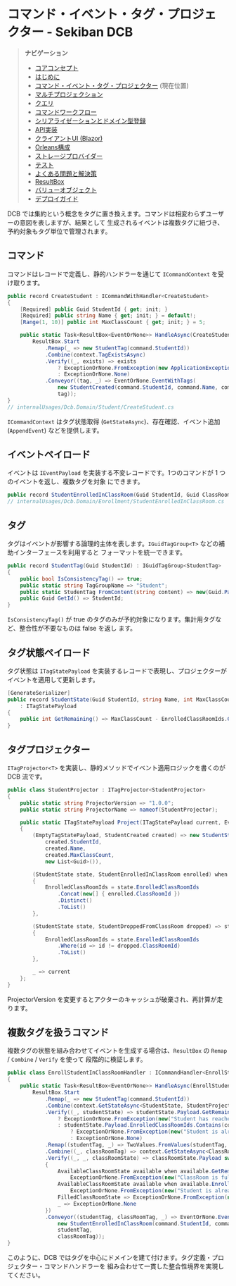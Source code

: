 # コマンド・イベント・タグ・プロジェクター - Sekiban DCB

> **ナビゲーション**
> - [コアコンセプト](01_core_concepts.md)
> - [はじめに](02_getting_started.md)
> - [コマンド・イベント・タグ・プロジェクター](03_aggregate_command_events.md) (現在位置)
> - [マルチプロジェクション](04_multiple_aggregate_projector.md)
> - [クエリ](05_query.md)
> - [コマンドワークフロー](06_workflow.md)
> - [シリアライゼーションとドメイン型登録](07_json_orleans_serialization.md)
> - [API実装](08_api_implementation.md)
> - [クライアントUI (Blazor)](09_client_api_blazor.md)
> - [Orleans構成](10_orleans_setup.md)
> - [ストレージプロバイダー](11_dapr_setup.md)
> - [テスト](12_unit_testing.md)
> - [よくある問題と解決策](13_common_issues.md)
> - [ResultBox](14_result_box.md)
> - [バリューオブジェクト](15_value_object.md)
> - [デプロイガイド](16_deployment.md)

DCB では集約という概念をタグに置き換えます。コマンドは相変わらずユーザーの意図を表しますが、結果として
生成されるイベントは複数タグに紐づき、予約対象もタグ単位で管理されます。

## コマンド

コマンドはレコードで定義し、静的ハンドラーを通じて `ICommandContext` を受け取ります。

```csharp
public record CreateStudent : ICommandWithHandler<CreateStudent>
{
    [Required] public Guid StudentId { get; init; }
    [Required] public string Name { get; init; } = default!;
    [Range(1, 10)] public int MaxClassCount { get; init; } = 5;

    public static Task<ResultBox<EventOrNone>> HandleAsync(CreateStudent command, ICommandContext context) =>
        ResultBox.Start
            .Remap(_ => new StudentTag(command.StudentId))
            .Combine(context.TagExistsAsync)
            .Verify((_, exists) => exists
                ? ExceptionOrNone.FromException(new ApplicationException("Student Already Exists"))
                : ExceptionOrNone.None)
            .Conveyor((tag, _) => EventOrNone.EventWithTags(
                new StudentCreated(command.StudentId, command.Name, command.MaxClassCount),
                tag));
}
// internalUsages/Dcb.Domain/Student/CreateStudent.cs
```

`ICommandContext` はタグ状態取得 (`GetStateAsync`)、存在確認、イベント追加 (`AppendEvent`) などを提供します。

## イベントペイロード

イベントは `IEventPayload` を実装する不変レコードです。1つのコマンドが 1 つのイベントを返し、複数タグを対象
にできます。

```csharp
public record StudentEnrolledInClassRoom(Guid StudentId, Guid ClassRoomId) : IEventPayload;
// internalUsages/Dcb.Domain/Enrollment/StudentEnrolledInClassRoom.cs
```

## タグ

タグはイベントが影響する論理的主体を表します。`IGuidTagGroup<T>` などの補助インターフェースを利用すると
フォーマットを統一できます。

```csharp
public record StudentTag(Guid StudentId) : IGuidTagGroup<StudentTag>
{
    public bool IsConsistencyTag() => true;
    public static string TagGroupName => "Student";
    public static StudentTag FromContent(string content) => new(Guid.Parse(content));
    public Guid GetId() => StudentId;
}
```

`IsConsistencyTag()` が true のタグのみが予約対象になります。集計用タグなど、整合性が不要なものは false を返し
ます。

## タグ状態ペイロード

タグ状態は `ITagStatePayload` を実装するレコードで表現し、プロジェクターがイベントを適用して更新します。

```csharp
[GenerateSerializer]
public record StudentState(Guid StudentId, string Name, int MaxClassCount, List<Guid> EnrolledClassRoomIds)
    : ITagStatePayload
{
    public int GetRemaining() => MaxClassCount - EnrolledClassRoomIds.Count;
}
```

## タグプロジェクター

`ITagProjector<T>` を実装し、静的メソッドでイベント適用ロジックを書くのが DCB 流です。

```csharp
public class StudentProjector : ITagProjector<StudentProjector>
{
    public static string ProjectorVersion => "1.0.0";
    public static string ProjectorName => nameof(StudentProjector);

    public static ITagStatePayload Project(ITagStatePayload current, Event ev) => (current, ev.Payload) switch
    {
        (EmptyTagStatePayload, StudentCreated created) => new StudentState(
            created.StudentId,
            created.Name,
            created.MaxClassCount,
            new List<Guid>()),

        (StudentState state, StudentEnrolledInClassRoom enrolled) when state.GetRemaining() > 0 => state with
        {
            EnrolledClassRoomIds = state.EnrolledClassRoomIds
                .Concat(new[] { enrolled.ClassRoomId })
                .Distinct()
                .ToList()
        },

        (StudentState state, StudentDroppedFromClassRoom dropped) => state with
        {
            EnrolledClassRoomIds = state.EnrolledClassRoomIds
                .Where(id => id != dropped.ClassRoomId)
                .ToList()
        },

        _ => current
    };
}
```

ProjectorVersion を変更するとアクターのキャッシュが破棄され、再計算が走ります。

## 複数タグを扱うコマンド

複数タグの状態を組み合わせてイベントを生成する場合は、`ResultBox` の `Remap` / `Combine` / `Verify` を使って
段階的に検証します。

```csharp
public class EnrollStudentInClassRoomHandler : ICommandHandler<EnrollStudentInClassRoom>
{
    public static Task<ResultBox<EventOrNone>> HandleAsync(EnrollStudentInClassRoom command, ICommandContext context) =>
        ResultBox.Start
            .Remap(_ => new StudentTag(command.StudentId))
            .Combine(context.GetStateAsync<StudentState, StudentProjector>)
            .Verify((_, studentState) => studentState.Payload.GetRemaining() <= 0
                ? ExceptionOrNone.FromException(new("Student has reached maximum class count"))
                : studentState.Payload.EnrolledClassRoomIds.Contains(command.ClassRoomId)
                    ? ExceptionOrNone.FromException(new("Student is already enrolled in this classroom"))
                    : ExceptionOrNone.None)
            .Remap((studentTag, _) => TwoValues.FromValues(studentTag, new ClassRoomTag(command.ClassRoomId)))
            .Combine((_, classRoomTag) => context.GetStateAsync<ClassRoomProjector>(classRoomTag))
            .Verify((_, _, classRoomState) => classRoomState.Payload switch
            {
                AvailableClassRoomState available when available.GetRemaining() <= 0 =>
                    ExceptionOrNone.FromException(new("ClassRoom is full")),
                AvailableClassRoomState available when available.EnrolledStudentIds.Contains(command.StudentId) =>
                    ExceptionOrNone.FromException(new("Student is already enrolled in this classroom")),
                FilledClassRoomState => ExceptionOrNone.FromException(new("ClassRoom is full")),
                _ => ExceptionOrNone.None
            })
            .Conveyor((studentTag, classRoomTag, _) => EventOrNone.EventWithTags(
                new StudentEnrolledInClassRoom(command.StudentId, command.ClassRoomId),
                studentTag,
                classRoomTag));
}
```

このように、DCB ではタグを中心にドメインを建て付けます。タグ定義・プロジェクター・コマンドハンドラーを
組み合わせて一貫した整合性境界を実現してください。
